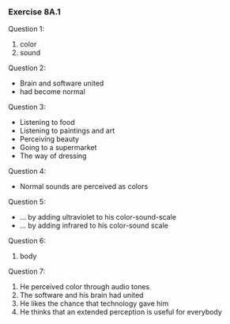### Exercise 8A.1

Question 1:

1. color
2. sound

Question 2:

- Brain and software united
- had become normal

Question 3:

- Listening to food
- Listening to paintings and art
- Perceiving beauty
- Going to a supermarket
- The way of dressing

Question 4:

- Normal sounds are perceived as colors

Question 5:

- ... by adding ultraviolet to his color-sound-scale
- ... by adding infrared to his color-sound scale

Question 6:

1. body

Question 7:

1. He perceived color through audio tones
2. The software and his brain had united
3. He likes the chance that technology gave him
4. He thinks that an extended perception is useful for everybody